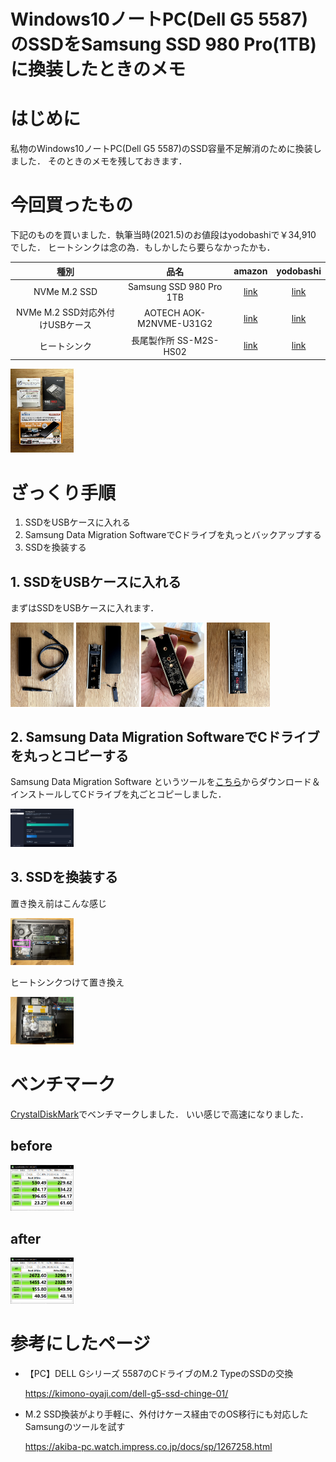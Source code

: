 Windows10ノートPC(Dell G5 5587)のSSDをSamsung SSD 980 Pro(1TB)に換装したときのメモ 
======

# はじめに

私物のWindows10ノートPC(Dell G5 5587)のSSD容量不足解消のために換装しました．
そのときのメモを残しておきます．


# 今回買ったもの

下記のものを買いました．執筆当時(2021.5)のお値段はyodobashiで￥34,910 でした．
ヒートシンクは念の為．もしかしたら要らなかったかも．

|  種別  |  品名  | amazon | yodobashi |
| :-: | :-: | :-: | :-: |
|   NVMe M.2 SSD  |  Samsung SSD 980 Pro 1TB | [link](https://www.amazon.co.jp/dp/B08JCPTPMM/) | [link](https://www.yodobashi.com/product/100000001005831015/) |
|  NVMe M.2 SSD対応外付けUSBケース | AOTECH AOK-M2NVME-U31G2 | [link](https://www.amazon.co.jp/dp/B07J1MTP11)  | [link](https://www.yodobashi.com/product/100000001004066879/) |
| ヒートシンク | 長尾製作所 SS-M2S-HS02 | [link](https://www.amazon.co.jp/dp/B06XJXWJVZ/) | [link](https://www.yodobashi.com/product/100000001003487154/) |


<img src="./images/IMG_2709.jpg" width=20%>

# ざっくり手順

1. SSDをUSBケースに入れる
2. Samsung Data Migration SoftwareでCドライブを丸っとバックアップする
3. SSDを換装する

## 1. SSDをUSBケースに入れる

まずはSSDをUSBケースに入れます．

<img src="./images/IMG_2710.jpg" width=20%>
<img src="./images/IMG_2711.jpg" width=20%>
<img src="./images/IMG_2712.jpg" width=20%>
<img src="./images/IMG_2713.jpg" width=20%>

## 2. Samsung Data Migration SoftwareでCドライブを丸っとコピーする

Samsung Data Migration Software というツールを[こちら](https://www.samsung.com/semiconductor/minisite/jp/support/tools/)からダウンロード＆インストールしてCドライブを丸ごとコピーしました．

<img src="./images/ssd_migration.png" width=20%>


## 3. SSDを換装する

置き換え前はこんな感じ

<img src="./images/IMG_2714.jpg" width=20%>

ヒートシンクつけて置き換え

<img src="./images/IMG_2717.jpg" width=20%>

# ベンチマーク

[CrystalDiskMark](https://www.microsoft.com/ja-jp/p/crystaldiskmark/9nblggh4z6f2?activetab=pivot:overviewtab)でベンチマークしました．
いい感じで高速になりました．

## before

<img src="./images/before.png" width=20%>

## after

<img src="./images/after.png" width=20%>

# 参考にしたページ

* 【PC】DELL Gシリーズ 5587のCドライブのM.2 TypeのSSDの交換

    https://kimono-oyaji.com/dell-g5-ssd-chinge-01/


* M.2 SSD換装がより手軽に、外付けケース経由でのOS移行にも対応したSamsungのツールを試す

    https://akiba-pc.watch.impress.co.jp/docs/sp/1267258.html
